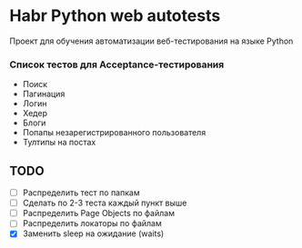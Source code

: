 # Habr Python web autotests

Проект для обучения автоматизации веб-тестирования на языке Python

### Список тестов для Acceptance-тестирования

- Поиск
- Пагинация
- Логин
- Хедер
- Блоги
- Попапы незарегистрированного пользователя
- Тултипы на постах

## TODO

- [ ] Распределить тест по папкам
- [ ] Сделать по 2-3 теста каждый пункт выше
- [ ] Распределить Page Objects по файлам
- [ ] Распределить локаторы по файлам
- [x] Заменить sleep на ожидание (waits)